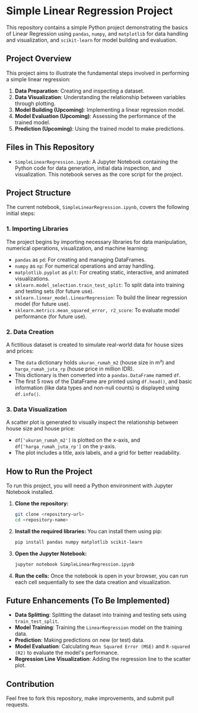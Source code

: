 # Simple Linear Regression Project

This repository contains a simple Python project demonstrating the basics of Linear Regression using `pandas`, `numpy`, and `matplotlib` for data handling and visualization, and `scikit-learn` for model building and evaluation.

## Project Overview

This project aims to illustrate the fundamental steps involved in performing a simple linear regression:
1.  **Data Preparation**: Creating and inspecting a dataset.
2.  **Data Visualization**: Understanding the relationship between variables through plotting.
3.  **Model Building (Upcoming)**: Implementing a linear regression model.
4.  **Model Evaluation (Upcoming)**: Assessing the performance of the trained model.
5.  **Prediction (Upcoming)**: Using the trained model to make predictions.

## Files in This Repository

* `SimpleLinearRegression.ipynb`: A Jupyter Notebook containing the Python code for data generation, initial data inspection, and visualization. This notebook serves as the core script for the project.

## Project Structure

The current notebook, `SimpleLinearRegression.ipynb`, covers the following initial steps:

### 1. Importing Libraries
The project begins by importing necessary libraries for data manipulation, numerical operations, visualization, and machine learning:
* `pandas` as `pd`: For creating and managing DataFrames.
* `numpy` as `np`: For numerical operations and array handling.
* `matplotlib.pyplot` as `plt`: For creating static, interactive, and animated visualizations.
* `sklearn.model_selection.train_test_split`: To split data into training and testing sets (for future use).
* `sklearn.linear_model.LinearRegression`: To build the linear regression model (for future use).
* `sklearn.metrics.mean_squared_error, r2_score`: To evaluate model performance (for future use).

### 2. Data Creation
A fictitious dataset is created to simulate real-world data for house sizes and prices:
* The `data` dictionary holds `ukuran_rumah_m2` (house size in m²) and `harga_rumah_juta_rp` (house price in million IDR).
* This dictionary is then converted into a `pandas.DataFrame` named `df`.
* The first 5 rows of the DataFrame are printed using `df.head()`, and basic information (like data types and non-null counts) is displayed using `df.info()`.

### 3. Data Visualization
A scatter plot is generated to visually inspect the relationship between house size and house price:
* `df['ukuran_rumah_m2']` is plotted on the x-axis, and `df['harga_rumah_juta_rp']` on the y-axis.
* The plot includes a title, axis labels, and a grid for better readability.

## How to Run the Project

To run this project, you will need a Python environment with Jupyter Notebook installed.

1.  **Clone the repository:**
    ```bash
    git clone <repository-url>
    cd <repository-name>
    ```
2.  **Install the required libraries:**
    You can install them using pip:
    ```bash
    pip install pandas numpy matplotlib scikit-learn
    ```
3.  **Open the Jupyter Notebook:**
    ```bash
    jupyter notebook SimpleLinearRegression.ipynb
    ```
4.  **Run the cells:**
    Once the notebook is open in your browser, you can run each cell sequentially to see the data creation and visualization.

## Future Enhancements (To Be Implemented)

* **Data Splitting**: Splitting the dataset into training and testing sets using `train_test_split`.
* **Model Training**: Training the `LinearRegression` model on the training data.
* **Prediction**: Making predictions on new (or test) data.
* **Model Evaluation**: Calculating `Mean Squared Error (MSE)` and `R-squared (R2)` to evaluate the model's performance.
* **Regression Line Visualization**: Adding the regression line to the scatter plot.

## Contribution

Feel free to fork this repository, make improvements, and submit pull requests.
